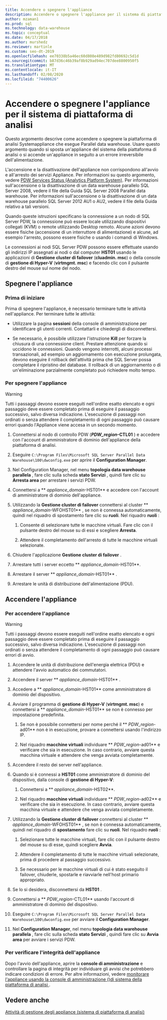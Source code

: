 ```yaml
---
title: Accendere o spegnere l'appliance
description: Accendere o spegnere l'appliance per il sistema di piattaforma di analisi
author: mzaman1
ms.prod: sql
ms.technology: data-warehouse
ms.topic: conceptual
ms.date: 04/17/2018
ms.author: murshedz
ms.reviewer: martinle
ms.custom: seo-dt-2019
ms.openlocfilehash: ee70338b5a46ec60d808e489d982fd80692c5d1d
ms.sourcegitcommit: b87d36c46b39af8b929ad94ec707dee8800950f5
ms.translationtype: MT
ms.contentlocale: it-IT
ms.lasthandoff: 02/08/2020
ms.locfileid: "74400626"
---
```

# <a name="power-the-appliance-on-or-off-for-analytics-platform-system"></a>Accendere o spegnere l'appliance per il sistema di piattaforma di analisi
Questo argomento descrive come accendere o spegnere la piattaforma di analisi Systemappliance che esegue Parallel data warehouse. Usare questo argomento quando si sposta un'appliance del sistema della piattaforma di analisi o si accende un'appliance in seguito a un errore irreversibile dell'alimentazione.  
  
L'accensione e la disattivazione dell'appliance non corrispondono all'avvio e all'arresto dei servizi Appliance. Per informazioni su questo argomento, vedere [PDW Services Status &#40;Analytics Platform System&#41;](pdw-services-status.md). Per informazioni sull'accensione o la disattivazione di un data warehouse parallelo SQL Server 2008, vedere il file della Guida SQL Server 2008 Parallel data warehouse. Per informazioni sull'accensione o la disattivazione di un data warehouse parallelo SQL Server 2012 AU1 o AU2, vedere il file della Guida relativo a tali versioni.  
  
Quando queste istruzioni specificano la connessione a un nodo di SQL Server PDW, la connessione può essere locale utilizzando dispositivi collegati (KVM) o remote utilizzando Desktop remoto. Alcune azioni devono essere fisiche (accensione di un interruttore di alimentazione) e alcune, ad esempio l'arresto, possono essere fisiche o usando i comandi di Windows.  
  
Le connessioni ai nodi SQL Server PDW possono essere effettuate usando gli indirizzi IP assegnati ai nodi o dal computer **HST01** usando le applicazioni di **Gestione cluster di failover** (**cluadmin. msc**) o della console di **gestione di Hyper-V** (**virtmgmt. msc**) e facendo clic con il pulsante destro del mouse sul nome del nodo.  
  
## <a name="PowerOff"></a>Spegnere l'appliance  
  
### <a name="before-you-begin"></a>Prima di iniziare  
Prima di spegnere l'appliance, è necessario terminare tutte le attività nell'appliance. Per terminare tutte le attività:  
  
-   Utilizzare la pagina **sessioni** della console di amministrazione per identificare gli utenti correnti. Contattarli e chiedergli di disconnettersi.  
  
-   Se necessario, è possibile utilizzare l'istruzione **Kill** per forzare la chiusura di una connessione client. Prestare attenzione quando si uccidono le connessioni. Quando vengono interrotti, alcuni processi transazionali, ad esempio un aggiornamento con esecuzione prolungata, devono eseguire il rollback dell'attività prima che SQL Server possa completare il ripristino del database. Il rollback di un aggiornamento o di un'eliminazione parzialmente completato può richiedere molto tempo.  
  
### <a name="to-power-off-the-appliance"></a>Per spegnere l'appliance  
  
> [!WARNING]  
> Tutti i passaggi devono essere eseguiti nell'ordine esatto elencato e ogni passaggio deve essere completato prima di eseguire il passaggio successivo, salvo diversa indicazione. L'esecuzione di passaggi non ordinati o senza attendere il completamento di ogni passaggio può causare errori quando l'Appliance viene accesa in un secondo momento.  
  
1.  Connettersi al nodo di controllo PDW (**_PDW_region_-CTL01** ) e accedere con l'account di amministratore di dominio dell'appliance della piattaforma di analisi.  
  
2.  Eseguire `C:\Program Files\Microsoft SQL Server Parallel Data Warehouse\100\dwconfig.exe` per aprire il **Configuration Manager**.  
  
3.  Nel Configuration Manager, nel menu **topologia data warehouse parallela** , fare clic sulla scheda **stato Servizi** , quindi fare clic su **Arresta area** per arrestare i servizi PDW.   
  
4.  Connettersi a ** _appliance_domain_-HST01** e accedere con l'account di amministratore di dominio dell'appliance.  
  
5.  Utilizzando la **Gestione cluster di failover** connettersi al cluster ** _appliance_domain_-WFOHST01** , se non è connessa automaticamente, quindi nel riquadro di spostamento fare clic su **ruoli**. Nel riquadro **ruoli** :  
  
    1.  Consente di selezionare tutte le macchine virtuali. Fare clic con il pulsante destro del mouse su di essi e scegliere **Arresta**.  
  
    2.  Attendere il completamento dell'arresto di tutte le macchine virtuali selezionate.  
  
6.  Chiudere l'applicazione **Gestione cluster di failover** .  
  
7. Arrestare tutti i server eccetto ** _appliance_domain_-HST01**.  
  
8. Arrestare il server ** _appliance_domain_-HST01** .  
  
9. Arrestare le unità di distribuzione dell'alimentazione (PDU).  
  
## <a name="PowerOn"></a>Accendere l'appliance  
  
### <a name="to-power-on-the-appliance"></a>Per accendere l'appliance  
  
> [!WARNING]  
> Tutti i passaggi devono essere eseguiti nell'ordine esatto elencato e ogni passaggio deve essere completato prima di eseguire il passaggio successivo, salvo diversa indicazione. L'esecuzione di passaggi non ordinati o senza attendere il completamento di ogni passaggio può causare errori di avvio.  
  
1.  Accendere le unità di distribuzione dell'energia elettrica (PDU) e attendere l'avvio automatico dei commutatori.  
  
2.  Accendere il server ** _appliance_domain_-HST01** .  
  
3.  Accedere a ** _appliance_domain_-HST01** come amministratore di dominio del dispositivo.  
  
4.  Avviare il programma di **gestione di Hyper-V** (**virtmgmt. msc**) e connettersi a ** _appliance_domain_-HST01** se non è connesso per impostazione predefinita.  
  
    1.  Se non è possibile connettersi per nome perché il ** _PDW_region_-ad01** non è in esecuzione, provare a connettersi usando l'indirizzo IP.  
  
    2.  Nel riquadro **macchine virtuali** individuare ** _PDW_region_-ad01** e verificare che sia in esecuzione. In caso contrario, avviare questa macchina virtuale e attendere che venga avviata completamente.  
  
5.  Accendere il resto dei server nell'appliance.  
  
6.  Quando si è connessi a **HST01** come amministratore di dominio del dispositivo, dalla console di **gestione di Hyper-V**:  
  
    1.  Connettersi a ** _appliance_domain_-HST02**.  
  
    2.  Nel riquadro **macchine virtuali** individuare ** _PDW_region_-ad02** e verificare che sia in esecuzione.  In caso contrario, avviare questa macchina virtuale e attendere che venga avviata completamente.  
  
7.  Utilizzando la **Gestione cluster di failover** connettersi al cluster ** _appliance_domain_-WFOHST01** , se non è connessa automaticamente, quindi nel riquadro di **spostamento** fare clic su **ruoli**. Nel riquadro **ruoli** :  
  
    1.  Selezionare tutte le macchine virtuali, fare clic con il pulsante destro del mouse su di esse, quindi scegliere **Avvia**.  
  
    2.  Attendere il completamento di tutte le macchine virtuali selezionate, prima di procedere al passaggio successivo.  
  
    3.  Se necessario per le macchine virtuali di cui è stato eseguito il failover, chiuderle, spostarle e riavviarle nell'host primario appropriato.  
  
8. Se lo si desidera, disconnettersi da **HST01** .  
  
9. Connettersi a ** _PDW_region_-CTL01** usando l'account di amministratore di dominio del dispositivo.  
  
10. Eseguire `C:\Program Files\Microsoft SQL Server Parallel Data Warehouse\100\dwconfig.exe` per avviare il **Configuration Manager**.  
  
11. Nel **Configuration Manager**, nel menu **topologia data warehouse parallela** , fare clic sulla scheda **stato Servizi** , quindi fare clic su **Avvia area** per avviare i servizi PDW.  
  
### <a name="to-verify-the-appliance-health"></a>Per verificare l'integrità dell'appliance  
Dopo l'avvio dell'appliance, aprire la **console di amministrazione** e controllare la pagina di integrità per individuare gli avvisi che potrebbero indicare condizioni di errore. Per altre informazioni, vedere [monitorare l'appliance usando la console di amministrazione &#40;&#41;di sistema della piattaforma di analisi ](monitor-the-appliance-by-using-the-admin-console.md).  
  
## <a name="see-also"></a>Vedere anche  
[Attività di gestione degli appliance &#40;sistema di piattaforma di analisi&#41;](appliance-management-tasks.md)  
  
